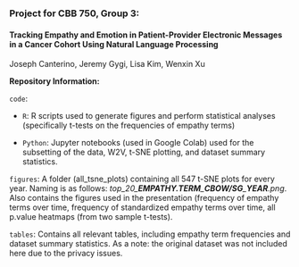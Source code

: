 ### Project for CBB 750, Group 3:

#### **Tracking Empathy and Emotion in Patient-Provider Electronic Messages in a Cancer Cohort Using Natural Language Processing**

Joseph Canterino, Jeremy Gygi, Lisa Kim, Wenxin Xu

**Repository Information:**

`code`:

 +  `R`: R scripts used to generate figures and perform statistical analyses (specifically t-tests on the frequencies of empathy terms)
    
 +  `Python`: Jupyter notebooks (used in Google Colab) used for the subsetting of the data, W2V, t-SNE plotting, and dataset summary statistics.

`figures`: A folder (all_tsne_plots) containing all 547 t-SNE plots for every year. Naming is as follows: *top_20_**EMPATHY.TERM**\_**CBOW/SG**\_**YEAR**.png*. Also contains the figures used in the presentation (frequency of empathy terms over time, frequency of standardized empathy terms over time, all p.value heatmaps (from two sample t-tests).

`tables`: Contains all relevant tables, including empathy term frequencies and dataset summary statistics. As a note: the original dataset was not included here due to the privacy issues.

